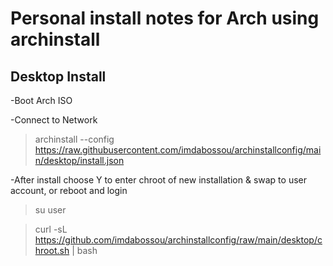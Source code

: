 # **Personal install notes for Arch using archinstall**

## Desktop Install

-Boot Arch ISO

-Connect to Network

> archinstall --config https://raw.githubusercontent.com/imdabossou/archinstallconfig/main/desktop/install.json

-After install choose Y to enter chroot of new installation & swap to user account, or reboot and login
> su user

> curl -sL https://github.com/imdabossou/archinstallconfig/raw/main/desktop/chroot.sh | bash
